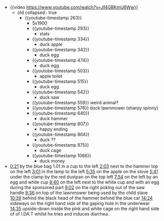 - {{video https://www.youtube.com/watch?v=Jf4GBKmU8Ww}}
	- old
	  collapsed:: true
		- {{youtube-timestamp 263}}
			- 5x1900
			- {{youtube-timestamp 293}}
				- stats
			- {{youtube-timestamp 334}}
				- duck apple
			- {{youtube-timestamp 342}}
				- duck egg
			- {{youtube-timestamp 474}}
				- duck egg
			- {{youtube-timestamp 503}}
				- apple toilet
			- {{youtube-timestamp 515}}
				- duck egg
			- {{youtube-timestamp 542}}
				- duck saw
			- {{youtube-timestamp 559}} weird animal?
			- {{youtube-timestamp 576}} duck lawnmower (sharpy spinny)
			- {{youtube-timestamp 640}}
				- duck hammer
			- {{youtube-timestamp 807}}
				- happy ending
			- {{youtube-timestamp 864}}
				- duck ??
			- {{youtube-timestamp 875}}
				- duck cage
			- {{youtube-timestamp 1066}}
				- duck money
- [0:21](https://www.youtube.com/watch?v=Jf4GBKmU8Ww&t=21s) by the blue bag
  1.01 in a cup to the left
  [2:03](https://www.youtube.com/watch?v=Jf4GBKmU8Ww&t=123s) next to the hammer top on the left
  [3:01](https://www.youtube.com/watch?v=Jf4GBKmU8Ww&t=181s)  in the lamp to the left
  [5:35](https://www.youtube.com/watch?v=Jf4GBKmU8Ww&t=335s) on the apple on the stove
  [5:41](https://www.youtube.com/watch?v=Jf4GBKmU8Ww&t=341s) under the clamp by the red dustpan on the top left
  [7:54](https://www.youtube.com/watch?v=Jf4GBKmU8Ww&t=474s) on the left by an egg and white cup
  [8:40](https://www.youtube.com/watch?v=Jf4GBKmU8Ww&t=520s) on the left next to the white cup and with an egg during the sponsored part
  [9:02](https://www.youtube.com/watch?v=Jf4GBKmU8Ww&t=542s) on the right poking out of the saw handle
  [9:36](https://www.youtube.com/watch?v=Jf4GBKmU8Ww&t=576s)  on top of the lawnmower being used by the child slave
  [10:39](https://www.youtube.com/watch?v=Jf4GBKmU8Ww&t=639s) behind the black head of the hammer behind the blue car
  [14:24](https://www.youtube.com/watch?v=Jf4GBKmU8Ww&t=864s) sideways on the right hand side of the gaping hole in the underwear
  [14:35](https://www.youtube.com/watch?v=Jf4GBKmU8Ww&t=875s)  upside-down inside the pink and white cage on the right hand side  of of I.DA.T whilst he tries and induces diarrhea.